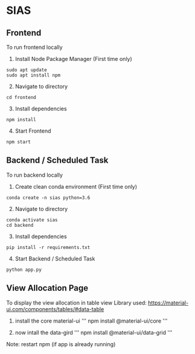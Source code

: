# SIAS

## Frontend
To run frontend locally

1. Install Node Package Manager (First time only) 
```shell
sudo apt update
sudo apt install npm
```

2. Navigate to directory
```shell
cd frontend
```

3. Install dependencies
```shell
npm install
```

4. Start Frontend
```shell
npm start
```

## Backend / Scheduled Task
To run backend locally

1. Create clean conda environment (First time only) 
```shell
conda create -n sias python=3.6
```

2. Navigate to directory
```shell
conda activate sias
cd backend
```

3. Install dependencies
```shell
pip install -r requirements.txt
```

4. Start Backend / Scheduled Task
```shell
python app.py
```

## View Allocation Page
To display the view allocation in table view
Library used: https://material-ui.com/components/tables/#data-table

1. install the core material-ui
'''
npm install @material-ui/core
'''

2. now intall the data-gird
'''
npm install @material-ui/data-grid
'''

Note: restart npm (if app is already running)